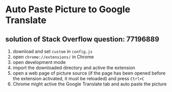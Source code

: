 # Auto Paste Picture to Google Translate
## solution of Stack Overflow question: 77196889

1. download and set `custom` in `config.js`
2. open `chrome://extensions/` in Chrome
3. open development mode
4. import the downloaded directory and active the extension
5. open a web page of picture source (if the page has been opened before the extension activated, it must be reloaded) and press `Ctrl+C`
6. Chrome might active the Google Translate tab and auto paste the picture
